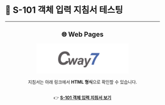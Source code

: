 # 📘 S-101 객체 입력 지침서 테스팅

---

<div align="center">

## 🌐 Web Pages

<img src="version/3.0.0/images/cway7_logo.png" alt="CWAY7 로고" width="300"/>

지침서는 아래 링크에서 **HTML 형식**으로 확인할 수 있습니다.  
<br>

👉 [**S-101 객체 입력 지침서 보기**](https://son411-git.github.io/adoc_Test/)

</div>
